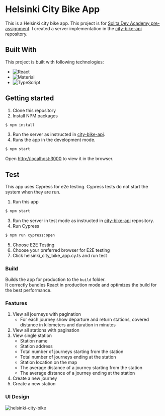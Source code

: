 # Helsinki City Bike App

This is a Helsinki city bike app. This project is for [Solita Dev Academy pre-assignment](https://github.com/solita/dev-academy-2023-exercise).
I created a server implementation in the [city-bike-api](https://github.com/sisufuyu/city-bike-api) repository.

## Built With

This project is built with following technologies:
* ![React](https://img.shields.io/badge/React-20232a.svg?logo=react&logoColor=61DAFB)
* ![Material](https://img.shields.io/badge/Material-ui-0081CB.svg?logo=material-ui&logoColor=white)
* ![TypeScript](https://img.shields.io/badge/TypeScript-007ACC.svg?logo=typescript&logoColor=white)

## Getting started
1. Clone this repository
2. Install NPM packages
```bash
$ npm install
```
3. Run the server as instructed in [city-bike-api](https://github.com/sisufuyu/city-bike-api).
4. Runs the app in the development mode.
```bash
$ npm start
```
Open [http://localhost:3000](http://localhost:3000) to view it in the browser.

## Test

This app uses Cypress for e2e testing. Cypress tests do not start the system when they are run. 
1. Run this app
```bash
$ npm start
```
3. Run the server in test mode as instructed in [city-bike-api](https://github.com/sisufuyu/city-bike-api) repository.
4. Run Cypress
```bash
$ npm run cypress:open
```
5. Choose E2E Testing
6. Choose your preferred browser for E2E testing
7. Click helsinki_city_bike_app.cy.ts and run test

### Build

Builds the app for production to the `build` folder.\
It correctly bundles React in production mode and optimizes the build for the best performance.

### Features
1. View all journeys with pagination
    * For each journey show departure and return stations, covered distance in kilometers and duration in minutes
3. View all stations with pagination
5. View single station
    * Station name
    * Station address
    * Total number of journeys starting from the station
    * Total number of journeys ending at the station
    * Station location on the map
    * The average distance of a journey starting from the station
    * The average distance of a journey ending at the station
6. Create a new journey
7. Create a new station

### UI Design
![helsinki-city-bike](https://github.com/sisufuyu/city-bike-app/assets/20355911/4089c719-5898-498d-879d-a3df45eb5c97)


